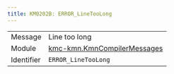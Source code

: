 ```yaml
---
title: KM0202B: ERROR_LineTooLong
---
```


|            |           |
|------------|---------- |
| Message    | Line too long |
| Module     | [kmc-kmn.KmnCompilerMessages](kmc-kmn.kmncompilermessages) |
| Identifier | `ERROR_LineTooLong` |


